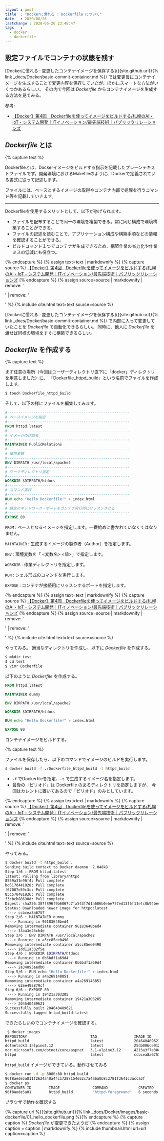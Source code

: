 ```yaml
---
layout : post
title  : "Dockerに慣れる : Dockerfile について"
date   : 2020/06/26
lastchange : 2020-06-26 23:48:47
tags   :
  - docker
  - dockerfile
---
```


## 設定ファイルでコンテナの状態を残す

[Dockerに慣れる : 変更したコンテナイメージを保存する]({{site.github.url}}{% link _docs/Docker/basic-commit-container.md %})
では変更毎にコンテナイメージを生成することで変更内容を保存していたが、ほかにスマートな方法がいくつかあるらしい。
その内で今回は _Dockerfile_ からコンテナイメージを生成する方法を見てみる。

参考:

* [【Docker】第4回　Dockerfileを使ってイメージをビルドする/札幌のAI・IoT・システム開発｜ITイノベーション/最先端技術｜パブリックリレーションズ](https://www.public.ne.jp/2019/01/25/docker-4/ "【Docker】第4回　Dockerfileを使ってイメージをビルドする/札幌のAI・IoT・システム開発｜ITイノベーション/最先端技術｜パブリックリレーションズ")


## _Dockerfile_ とは

{% capture text %}

Dockerfileとは、Dockerイメージをビルドする指示を記載したプレーンテキストファイルです。開発環境におけるMakefileのように、Dockerで定義されている書式に従って記述します。

ファイルには、ベースとするイメージの取得やコンテナ内部で処理を行うコマンド等を記載していきます。

___

Dockerfileを使用するメリットとして、以下が挙げられます。

* ファイルを配布することで同一の環境を複製できる。常に同じ構成で環境構築することができる。
* ファイルの記述を読むことで、アプリケーション構成や構築手順などの情報を確認することができる。
* ビルドコマンド１つでコンテナが生成できるため、構築作業の省力化や作業ミスの低減にも役立つ。

{% endcapture %}
{% assign text=text | markdownify %}
{% capture source %}
[【Docker】第4回　Dockerfileを使ってイメージをビルドする/札幌のAI・IoT・システム開発｜ITイノベーション/最先端技術｜パブリックリレーションズ](https://www.public.ne.jp/2019/01/25/docker-4/ "【Docker】第4回　Dockerfileを使ってイメージをビルドする/札幌のAI・IoT・システム開発｜ITイノベーション/最先端技術｜パブリックリレーションズ")
{% endcapture %}
{% assign source=source | markdownify | remove: '<p>' | remove: '</p>' %}
{% include cite.html text=text source=source %}

[Dockerに慣れる : 変更したコンテナイメージを保存する]({{site.github.url}}{% link _docs/Docker/basic-commit-container.md %})
で内部に入って変更していたことを _Dockerfile_ で自動化できるらしい。
同時に、他人に _Dockerfile_ を渡せば同様の環境をすぐに構築できるらしい。



## _Dockerfile_ を作成する

{% capture text %}

まず任意の場所（今回はユーザーディレクトリ直下に「docker」ディレクトリを用意しました）に、
「Dockerfile_httpd_build」という名前でファイルを作成します。

```sh
$ touch Dockerfile_httpd_build
```

そして、以下の様にファイルを編集してみます。
 
```dockerfile
#--------------------------------------------------------
# ベースイメージを指定
#--------------------------------------------------------
FROM httpd:latest
#--------------------------------------------------------
# イメージの作成者
#--------------------------------------------------------
MAINTAINER PublicRelations
#--------------------------------------------------------
# 環境変数
#--------------------------------------------------------
ENV DIRPATH /usr/local/apache2
#--------------------------------------------------------
# ワークディレクトリ指定
#--------------------------------------------------------
WORKDIR $DIRPATH/htdocs
#--------------------------------------------------------
# コマンド実行
#--------------------------------------------------------
RUN echo "Hello Dockerfile!" > index.html
#--------------------------------------------------------
# 特定のネットワーク・ポートをコンテナ実行時にリッスンさせる
#--------------------------------------------------------
EXPOSE 80
```

`FROM`
: ベースとなるイメージを指定します。一番始めに書かれていなくてはなりません。

`MAINTAINER`
: 生成するイメージの製作者（Author）を指定します。

`ENV`
: 環境変数を「 \<変数名\> \<値\>」で指定します。

`WORKDIR`
: 作業ディレクトリを指定します。

`RUN`
: シェル形式のコマンドを実行します。

`EXPOSE`
: コンテナが接続用にリッスンするポートを指定します。

{% endcapture %}
{% assign text=text | markdownify %}
{% capture source %}
[【Docker】第4回　Dockerfileを使ってイメージをビルドする/札幌のAI・IoT・システム開発｜ITイノベーション/最先端技術｜パブリックリレーションズ](https://www.public.ne.jp/2019/01/25/docker-4/ "【Docker】第4回　Dockerfileを使ってイメージをビルドする/札幌のAI・IoT・システム開発｜ITイノベーション/最先端技術｜パブリックリレーションズ")
{% endcapture %}
{% assign source=source | markdownify | remove: '<p>' | remove: '</p>' %}
{% include cite.html text=text source=source %}

やってみる。
適当なディレクトリを作成し、以下に _Dockerfile_ を作成する。

```sh
$ mkdir test
$ cd test
$ vimr Dockerfile
```

以下のように _Dockerfile_ を作成する。

```dockerfile
FROM httpd:latest

MAINTAINER dummy

ENV DIRPATH /usr/local/apache2

WORKDIR $DIRPATH/htdocs

RUN echo "Hello Dockerfile!" > index.html

EXPOSE 80
```

コンテナイメージをビルドする。

{% capture text %}

ファイルを保存したら、以下のコマンドでイメージのビルドを実行します。

```sh
$ docker build -f ./Dockerfile_httpd_build -t httpd_build .
```
* `-f` でDockerfileを指定、`-t` で生成するイメージ名を指定します。
* 最後の「ピリオド」は Dockerfile のあるディレクトリを指定しますが、
  今回はカレントに置いてあるので「ピリオド」のみとしています。

{% endcapture %}
{% assign text=text | markdownify %}
{% capture source %}
[【Docker】第4回　Dockerfileを使ってイメージをビルドする/札幌のAI・IoT・システム開発｜ITイノベーション/最先端技術｜パブリックリレーションズ](https://www.public.ne.jp/2019/01/25/docker-4/ "【Docker】第4回　Dockerfileを使ってイメージをビルドする/札幌のAI・IoT・システム開発｜ITイノベーション/最先端技術｜パブリックリレーションズ")
{% endcapture %}
{% assign source=source | markdownify | remove: '<p>' | remove: '</p>' %}
{% include cite.html text=text source=source %}

やってみる。

```sh
$ docker build -t httpd_build .
Sending build context to Docker daemon  2.048kB
Step 1/6 : FROM httpd:latest
latest: Pulling from library/httpd
8559a31e96f4: Pull complete 
bd517d441028: Pull complete 
f67007e59c3c: Pull complete 
83c578481926: Pull complete 
f3cbcb88690d: Pull complete 
Digest: sha256:387f896f9b6867c7fa543f7d1a686b0ebe777ed13f6f11efc8b94bec743a1e51
Status: Downloaded newer image for httpd:latest
 ---> ccbcea8a6757
Step 2/6 : MAINTAINER dummy
 ---> Running in 96183640bed4
Removing intermediate container 96183640bed4
 ---> 33aa3e26cb4e
Step 3/6 : ENV DIRPATH /usr/local/apache2
 ---> Running in a5cc85ee0490
Removing intermediate container a5cc85ee0490
 ---> 1dd11a332f5e
Step 4/6 : WORKDIR $DIRPATH/htdocs
 ---> Running in 0b6bdf1a69d4
Removing intermediate container 0b6bdf1a69d4
 ---> 2a34893eedb0
Step 5/6 : RUN echo "Hello Dockerfile!" > index.html
 ---> Running in a4a269148851
Removing intermediate container a4a269148851
 ---> 62ee492879cf
Step 6/6 : EXPOSE 80
 ---> Running in 19421a303205
Removing intermediate container 19421a303205
 ---> 204640489621
Successfully built 204640489621
Successfully tagged httpd_build:latest
```

できたらしいのでコンテナイメージを確認する。

```sh
 $ docker images
REPOSITORY                             TAG                 IMAGE ID            CREATED             SIZE
httpd_build                            latest              204640489621        6 seconds ago       166MB
dotnetsdk3.1alpine3.12                 latest              25db00bce912        7 hours ago         422MB
mcr.microsoft.com/dotnet/core/aspnet   3.1-alpine3.12      4213a3f7e30c        8 days ago          105MB
httpd                                  latest              ccbcea8a6757        2 weeks ago         166MB
```

`httpd_build` イメージができている。動作させてみる

```sh
$ docker run -d -p 8080:80 httpd_build
96f8aede5a011f2624a40a44c17287154e52c7a4a6a0b8c2781f3641c3acca3f
$ docker ps
CONTAINER ID        IMAGE               COMMAND              CREATED             STATUS              PORTS                  NAMES
96f8aede5a01        httpd_build         "httpd-foreground"   6 seconds ago       Up 5 seconds        0.0.0.0:8080->80/tcp   brave_kowalevski
```

ブラウザで動作を確認する

{% capture url %}{{site.github.url}}{% link _docs/Docker/images/basic-dockerfile/01_hello_dockerfile.png %}{% endcapture %}
{% capture caption %}
_Dockerfile_ が変更できたようだ
{% endcapture %}
{% assign caption = caption | markdownify %}
{% include thumbnail.html url=url caption=caption %}
